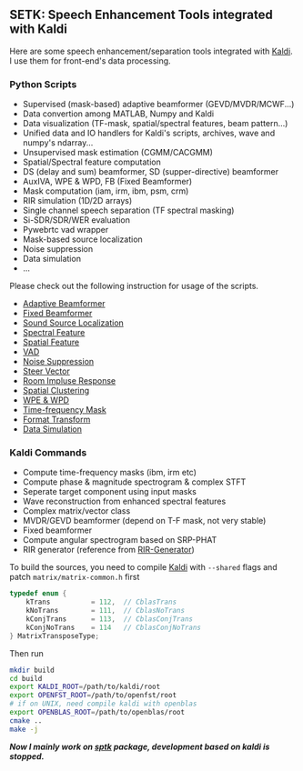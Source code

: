 ## SETK: Speech Enhancement Tools integrated with Kaldi

Here are some speech enhancement/separation tools integrated with [Kaldi](https://github.com/kaldi-asr/kaldi). I use them for front-end's data processing.

### Python Scripts

* Supervised (mask-based) adaptive beamformer (GEVD/MVDR/MCWF...)
* Data convertion among MATLAB, Numpy and Kaldi
* Data visualization (TF-mask, spatial/spectral features, beam pattern...)
* Unified data and IO handlers for Kaldi's scripts, archives, wave and numpy's ndarray...
* Unsupervised mask estimation (CGMM/CACGMM)
* Spatial/Spectral feature computation
* DS (delay and sum) beamformer, SD (supper-directive) beamformer
* AuxIVA, WPE & WPD, FB (Fixed Beamformer)
* Mask computation (iam, irm, ibm, psm, crm)
* RIR simulation (1D/2D arrays)
* Single channel speech separation (TF spectral masking)
* Si-SDR/SDR/WER evaluation
* Pywebrtc vad wrapper
* Mask-based source localization
* Noise suppression
* Data simulation
* ...

Please check out the following instruction for usage of the scripts.

* [Adaptive Beamformer](doc/adaptive_beamformer)
* [Fixed Beamformer](doc/fixed_beamformer)
* [Sound Source Localization](doc/ssl)
* [Spectral Feature](doc/spectral_feature)
* [Spatial Feature](doc/spatial_feature)
* [VAD](doc/vad)
* [Noise Suppression](doc/ns)
* [Steer Vector](doc/steer_vector)
* [Room Impluse Response](doc/rir)
* [Spatial Clustering](doc/spatial_clustering)
* [WPE & WPD](wpe)
* [Time-frequency Mask](doc/tf_mask)
* [Format Transform](doc/format_transform)
* [Data Simulation](doc/data_simu)

### Kaldi Commands

* Compute time-frequency masks (ibm, irm etc)
* Compute phase & magnitude spectrogram & complex STFT
* Seperate target component using input masks
* Wave reconstruction from enhanced spectral features
* Complex matrix/vector class
* MVDR/GEVD beamformer (depend on T-F mask, not very stable)
* Fixed beamformer
* Compute angular spectrogram based on SRP-PHAT
* RIR generator (reference from [RIR-Generator](https://github.com/ehabets/RIR-Generator))

To build the sources, you need to compile [Kaldi](https://github.com/kaldi-asr/kaldi) with `--shared` flags and patch `matrix/matrix-common.h` first
```c++
typedef enum {
    kTrans          = 112,  // CblasTrans
    kNoTrans        = 111,  // CblasNoTrans
    kConjTrans      = 113,  // CblasConjTrans
    kConjNoTrans    = 114   // CblasConjNoTrans
} MatrixTransposeType;
```

Then run
```bash
mkdir build
cd build
export KALDI_ROOT=/path/to/kaldi/root
export OPENFST_ROOT=/path/to/openfst/root
# if on UNIX, need compile kaldi with openblas
export OPENBLAS_ROOT=/path/to/openblas/root
cmake ..
make -j
```

***Now I mainly work on [sptk](scripts) package, development based on kaldi is stopped.***


